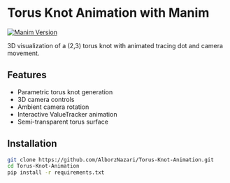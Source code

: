 # Torus Knot Animation with Manim

[![Manim Version](https://img.shields.io/badge/manim-v0.18.0-blue)](https://www.manim.community/)

3D visualization of a (2,3) torus knot with animated tracing dot and camera movement.

## Features
- Parametric torus knot generation
- 3D camera controls
- Ambient camera rotation
- Interactive ValueTracker animation
- Semi-transparent torus surface

## Installation
```bash
git clone https://github.com/AlborzNazari/Torus-Knot-Animation.git
cd Torus-Knot-Animation
pip install -r requirements.txt
